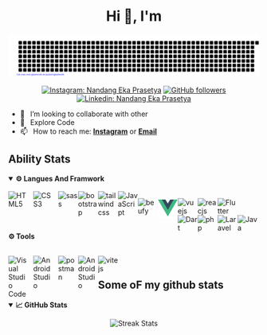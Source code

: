 <h1 align="center"> Hi 👋, I'm <a href="https://www.instagram.com/nannn_ep/"></a></h1>
<div align="center">

[![jasineri/gitartwork](gitartwork.svg)](https://github.com/naneps/naneps)
</div>
<div align="center">


[![Instagram: Nandang Eka Prasetya](https://img.shields.io/badge/-FOLLOW-blue?style=for-the-badge&logo=Instagram&link=ttps://www.instagram.com/nannn_ep/)][instagram]
[![GitHub followers](https://img.shields.io/github/followers/naneps?logo=GitHub&style=for-the-badge)][github]
[![Linkedin: Nandang Eka Prasetya](https://img.shields.io/badge/-CONNECT-blue?style=for-the-badge&logo=Linkedin&link=https://www.linkedin.com/in/nandang-eka-prasetya-265b5b1b8/)][linkedin]

</div>



- 👯 &ensp;I’m looking to collaborate with other 
- 🗿 &ensp;Explore Code
- 📫 &ensp;How to reach me: [**Instagram**][instagram] or [**Email**][email]

## Ability Stats
<details open="">
  <summary><b> ⚙️ Langues And Framwork </b></summary>
 </br>
  <img align="left" alt="HTML5" width="40px" src="https://cdn.jsdelivr.net/gh/devicons/devicon/icons/html5/html5-original.svg" style="padding-right:10px;" />
  <img align="left" alt="CSS3" width="40px" src="https://cdn.jsdelivr.net/gh/devicons/devicon/icons/css3/css3-original.svg" style="padding-right:10px;" />
    <a href="https://sass-lang.com/" target="_blank"><img align="left" src="https://sass-lang.com/assets/img/logos/logo-b6e1ef6e.svg" alt="sass" width="40px" /></a>
    <a href="https://getbootstrap.com/" target="_blank"><img align="left" src="https://getbootstrap.com/docs/5.2/assets/brand/bootstrap-logo-shadow.png" alt="bootstrap" width="40px" /></a>
 
  </a>
  <a href="https://tailwindcss.com/" target="_blank"><img align="left" src="https://upload.wikimedia.org/wikipedia/commons/thumb/d/d5/Tailwind_CSS_Logo.svg/900px-Tailwind_CSS_Logo.svg.png" alt="tailwind css" width="40px"  /></a>
  <img align="left" alt="JavaScript" width="40px" src="https://cdn.jsdelivr.net/gh/devicons/devicon/icons/javascript/javascript-original.svg"  />

  <a href="https://beufy.org/" target="_blank"><img align="left" src="https://buefy.org/static/img/buefy-light.7df103a.png" alt="beufy" width="40px" /></a>
  <a href="https://vuejs.org/" target="_blank"><img align="left" src="https://raw.githubusercontent.com/devicons/devicon/2ae2a900d2f041da66e950e4d48052658d850630/icons/vuejs/vuejs-original.svg" alt="vuejs" width="40px" /></a>
    <a href="https://nuxtjs.org/" target="_blank"><img align="left" src="https://nuxtjs.org/design-kit/colored-logo.svg" alt="vuejs" width="40px" /></a>
       <a href="https://reactjs.org/" target="_blank"><img align="left" src="https://cdn4.iconfinder.com/data/icons/logos-3/600/React.js_logo-512.png" alt="reacjs" width="40px" /></a>
  <img align="left" alt="Flutter" width="40px" src="https://miro.medium.com/max/1050/1*ilC2Aqp5sZd1wi0CopD1Hw.png" style="padding-right:10px;" />
  <img align="left" alt="Dart" width="40px" src="https://www.fluttericon.com/logo_dart_192px.svg"  />
    
  <img align="left" alt="php" width="40px" src="https://www.php.net/images/logos/new-php-logo.svg"  />
  <a target="_blank" href="https://laravel.com"><img align="left" alt="Laravel" width="40px" src="https://upload.wikimedia.org/wikipedia/commons/thumb/9/9a/Laravel.svg/180px-Laravel.svg.png"  /></a>
  <a href=""> <img align="left" alt="Java" width="40px" src="https://cdn.iconscout.com/icon/free/png-256/java-60-1174953.png"  /></a>
  
  
</br>
</br>
</br>
<p><b> ⚙️ Tools  </b></p>
</br>
<img align="left" alt="Visual Studio Code" width="40px" src="https://cdn.jsdelivr.net/gh/devicons/devicon/icons/vscode/vscode-original.svg" style="padding-right:10px;" />
<img align="left" alt="Android Studio" width="40px" src="https://1.bp.blogspot.com/-LgTa-xDiknI/X4EflN56boI/AAAAAAAAPuk/24YyKnqiGkwRS9-_9suPKkfsAwO4wHYEgCLcBGAsYHQ/s0/image9.png" style="padding-right:10px;" />
<img align="left" alt="postman" width="40px" src="https://voyager.postman.com/logo/postman-logo-icon-orange.svg"  />
<img align="left" alt="Android Studio" width="40px" src="https://cdn-icons-png.flaticon.com/512/5968/5968705.png" />
<a href="https://vitejs.org/" target="_blank"><img align="left" src="https://vitejs.dev/logo.svg" alt="vitejs" width="40px" /></a>
<br />
</details>




## Some oF my github stats
<details open="">
  <summary><b>📈 GitHub Stats</b></summary>
  
<p align='center'>
    <img alt="Streak Stats" src="https://github-readme-streak-stats.herokuapp.com/?user=naneps&theme=dark"/>
<!--  <p align="center">  <img alt="Engr Saad GitHub Stats" src="https://github-readme-stats.vercel.app/api?username=naneps&show_icons=true" width="50%"/> -->
 
</details>

[linkedin]:https://www.linkedin.com/in/nandang-eka-prasetya-265b5b1b8/
[github]: https://github.com/naneps
[instagram]: https://www.instagram.com/nannn_ep/
[facebook]:https://www.facebook.com/prasetya.libra/
[email]: ekaprasetya2244@gmail.com/

